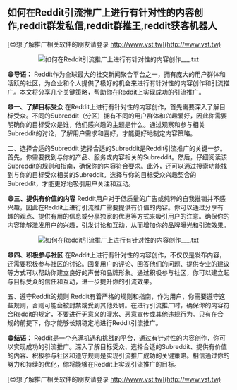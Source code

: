 ## **如何在Reddit引流推广上进行有针对性的内容创作,reddit群发私信,reddit群推王,reddit获客机器人**

[😍想了解推广相关软件的朋友请登录 http://www.vst.tw](http://www.vst.tw)

 <center><img src="https://vst.tw/MP4/tuiguang/png/4.png" alt="如何在Reddit引流推广上进行有针对性的内容创作___.txt"></center>

**😄导语：**
Reddit作为全球最大的社交新闻聚合平台之一，拥有庞大的用户群体和活跃的社区，为企业和个人提供了极好的机会来进行有针对性的内容创作和引流推广。本文将分享几个关键策略，帮助你在Reddit上实现成功的引流推广。

**😄一、了解目标受众**
在Reddit上进行有针对性的内容创作，首先需要深入了解目标受众。不同的Subreddit（分区）拥有不同的用户群体和兴趣爱好，因此你需要明确你的目标受众是谁，他们感兴趣的主题是什么。通过观察和参与相关Subreddit的讨论，了解用户需求和喜好，才能更好地制定内容策略。

二、选择合适的Subreddit
选择合适的Subreddit是Reddit引流推广的关键一步。首先，你需要找到与你的产品、服务或内容相关的Subreddit。然后，仔细阅读该Subreddit的规则和指南，确保你的内容符合要求。此外，还可以通过搜索功能找到与你的目标受众相关的Subreddit。选择与你的目标受众兴趣契合的Subreddit，才能更好地吸引用户关注和互动。

**😄三、提供有价值的内容**
Reddit用户对于低质量的广告或纯粹的自我推销并不感兴趣，因此在Reddit上进行引流推广需要提供有价值的内容。你可以通过分享有趣的观点、提供有用的信息或分享独家的优惠等方式来吸引用户的注意。确保你的内容能够激发用户的兴趣，引发讨论和互动，从而增加你的品牌曝光和引流效果。

 <center><img src="https://vst.tw/MP4/tuiguang/png/3.png" alt="如何在Reddit引流推广上进行有针对性的内容创作___.txt"></center>

**😄四、积极参与社区**
在Reddit上进行有针对性的内容创作，不仅仅是发布内容，还需要积极参与社区的讨论。回复用户的评论、回答他们的问题、提供专业的建议等方式可以帮助你建立良好的声誉和品牌形象。通过积极参与社区，你可以建立起与目标受众的信任和互动，进一步提升你的引流效果。

五、遵守Reddit的规则
Reddit有着严格的规则和指南，作为用户，你需要遵守这些规则，否则可能会被封禁或受到其他处罚。在进行引流推广时，确保你的内容符合Reddit的规定，不要进行无意义的灌水、恶意宣传或其他违规行为。只有在合规的前提下，你才能够长期稳定地进行Reddit引流推广。

**😄结语：**
Reddit是一个充满机遇和挑战的平台，通过有针对性的内容创作，你可以实现成功的引流推广。深入了解目标受众、选择合适的Subreddit、提供有价值的内容、积极参与社区和遵守规则是实现引流推广成功的关键策略。相信通过你的努力和持续的优化，你将能够在Reddit上实现引流推广的目标。

[😍想了解推广相关软件的朋友请登录 http://www.vst.tw](http://www.vst.tw)



